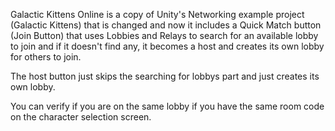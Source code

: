 Galactic Kittens Online is a copy of Unity's Networking example project (Galactic Kittens) that is changed and now it includes a Quick Match button (Join Button) that uses Lobbies and Relays to search for an available lobby to join and if it doesn't find any, it becomes a host and creates its own lobby for others to join. 

The host button just skips the searching for lobbys part and just creates its own lobby. 

You can verify if you are on the same lobby if you have the same room code on the character selection screen.
